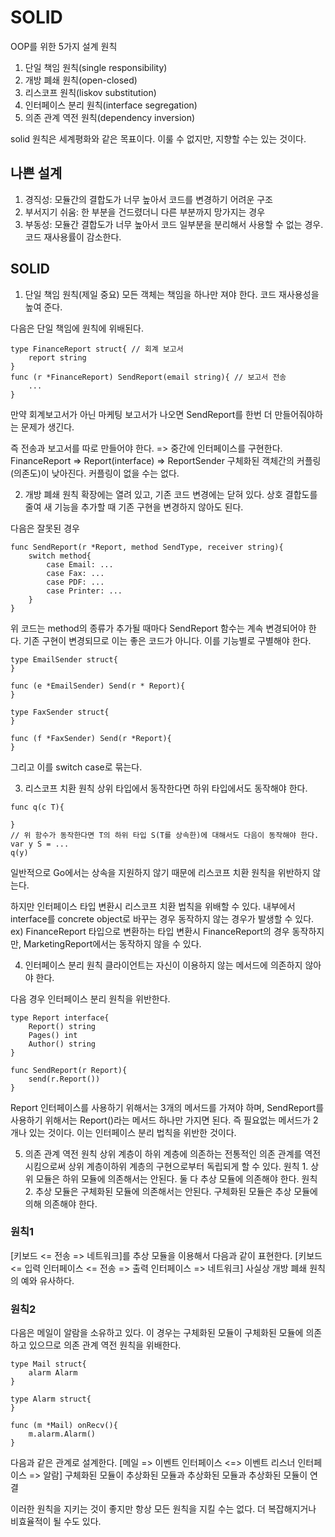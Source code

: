 # SOLID
OOP를 위한 5가지 설계 원칙 
1. 단일 책임 원칙(single responsibility)
2. 개방 폐쇄 원칙(open-closed)
3. 리스코프 원칙(liskov substitution)
4. 인터페이스 분리 원칙(interface segregation)
5. 의존 관계 역전 원칙(dependency inversion)

solid 원칙은 세계평화와 같은 목표이다.
이룰 수 없지만, 지향할 수는 있는 것이다. 

## 나쁜 설계
1. 경직성: 모듈간의 결합도가 너무 높아서 코드를 변경하기 어려운 구조 
2. 부서지기 쉬움: 한 부분을 건드렸더니 다른 부분까지 망가지는 경우
3. 부동성: 모듈간 결합도가 너무 높아서 코드 일부분을 분리해서 사용할 수 없는 경우. 코드 재사용률이 감소한다. 


## SOLID
1. 단일 책임 원칙(제일 중요)
모든 객체는 책임을 하나만 져야 한다. 
코드 재사용성을 높여 준다. 

다음은 단일 책임에 원칙에 위배된다. 
```
type FinanceReport struct{ // 회계 보고서 
    report string
}
func (r *FinanceReport) SendReport(email string){ // 보고서 전송 
    ... 
}
```
만약 회계보고서가 아닌 마케팅 보고서가 나오면 SendReport를 한번 더 만들어줘야하는 문제가 생긴다. 

즉 전송과 보고서를 따로 만들어야 한다. => 중간에 인터페이스를 구현한다.  
FinanceReport => Report(interface) => ReportSender
구체화된 객체간의 커플링(의존도)이 낮아진다. 
커플링이 없을 수는 없다. 


2. 개방 폐쇄 원칙
확장에는 열려 있고, 기존 코드 변경에는 닫혀 있다.
상호 결합도를 줄여 새 기능을 추가할 때 기존 구현을 변경하지 않아도 된다. 

다음은 잘못된 경우
```
func SendReport(r *Report, method SendType, receiver string){
    switch method{
        case Email: ...
        case Fax: ...
        case PDF: ...
        case Printer: ...
    }
}

```
위 코드는 method의 종류가 추가될 때마다 SendReport 함수는 계속 변경되어야 한다. 
기존 구현이 변경되므로 이는 좋은 코드가 아니다.
이를 기능별로 구별해야  한다.

```
type EmailSender struct{
}

func (e *EmailSender) Send(r * Report){
}

type FaxSender struct{
}

func (f *FaxSender) Send(r *Report){
}
```
그리고 이를 switch case로 묶는다. 

3. 리스코프 치환 원칙
상위 타입에서 동작한다면 하위 타입에서도 동작해야 한다.
```
func q(c T){

}
// 위 함수가 동작한다면 T의 하위 타입 S(T를 상속한)에 대해서도 다음이 동작해야 한다. 
var y S = ...
q(y) 
```
일반적으로 Go에서는 상속을 지원하지 않기 때문에 리스코프 치환 원칙을 위반하지 않는다. 

하지만 인터페이스 타입 변환시 리스코프 치환 법칙을 위배할 수 있다.
내부에서 interface를 concrete object로 바꾸는 경우 동작하지 않는 경우가 발생할 수 있다.
ex) FinanceReport 타입으로 변환하는 타입 변환시 
FinanceReport의 경우 동작하지만, MarketingReport에서는 동작하지 않을 수 있다.

 
4. 인터페이스 분리 원칙
클라이언트는 자신이 이용하지 않는 메서드에 의존하지 않아야 한다.

다음 경우 인터페이스 분리 원칙을 위반한다. 
```
type Report interface{
    Report() string
    Pages() int
    Author() string
}

func SendReport(r Report){
    send(r.Report())
}
```
Report 인터페이스를 사용하기 위해서는
3개의 메서드를 가져야 하며, SendReport를 사용하기 위해서는 Report()라는 메서드 하나만 가지면 된다.
즉 필요없는 메서드가 2개나 있는 것이다. 이는 인터페이스 분리 법칙을 위반한 것이다. 


5. 의존 관계 역전 원칙
상위 계층이 하위 계층에 의존하는 전통적인 의존 관계를 역전시킴으로써 상위 계층이하위 계층의 구현으로부터 독립되게 할 수 있다.
원칙 1. 상위 모듈은 하위 모듈에 의존해서는 안된다. 둘 다 추상 모듈에 의존해야 한다.
원칙 2. 추상 모듈은 구체화된 모듈에 의존해서는 안된다. 구체화된 모듈은 추상 모듈에 의해 의존해야 한다. 

### 원칙1
[키보드 <= 전송 => 네트워크]를 추상 모듈을 이용해서 다음과 같이 표현한다. 
[키보드 <= 입력 인터페이스 <= 전송 => 출력 인터페이스 => 네트워크] 
사실상 개방 폐쇄 원칙의 예와 유사하다. 

### 원칙2

다음은 메일이 알람을 소유하고 있다. 
이 경우는 구체화된 모듈이 구체화된 모듈에 의존하고 있으므로 의존 관계 역전 원칙을 위배한다. 
```
type Mail struct{
    alarm Alarm
}

type Alarm struct{
}

func (m *Mail) onRecv(){
    m.alarm.Alarm()
}
```

다음과 같은 관계로 설계한다.
[메일 => 이벤트 인터페이스 <=> 이벤트 리스너 인터페이스 => 알람] 
구체화된 모듈이 추상화된 모듈과 추상화된 모듈과 추상화된 모듈이 연결 

이러한 원칙을 지키는 것이 좋지만 항상 모든 원칙을 지킬 수는 없다.
더 복잡해지거나 비효율적이 될 수도 있다. 

